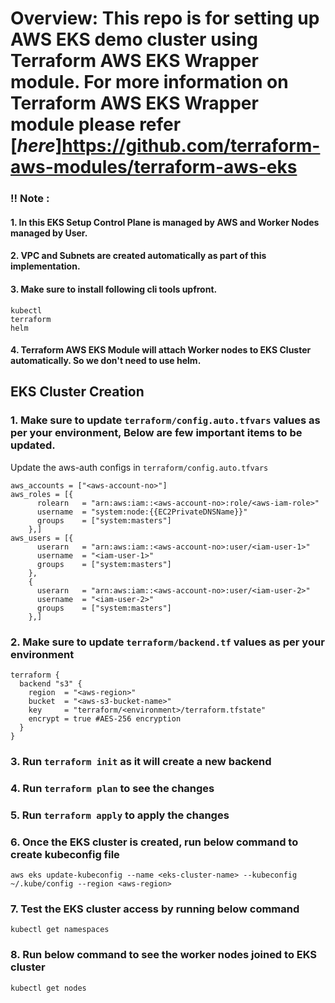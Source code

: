 # Overview: This repo is for setting up AWS EKS demo cluster using Terraform AWS EKS Wrapper module. For more information on Terraform AWS EKS Wrapper module please refer [*here*]https://github.com/terraform-aws-modules/terraform-aws-eks

### !! Note :
#### 1. In this EKS Setup Control Plane is managed by AWS and Worker Nodes managed by User.
#### 2. VPC and Subnets are created automatically as part of this implementation.
#### 3. Make sure to install following cli tools upfront.
```Cancel changes
kubectl
terraform
helm
```
#### 4. Terraform AWS EKS Module will attach Worker nodes to EKS Cluster automatically. So we don't need to use helm.

## EKS Cluster Creation

### 1. Make sure to update `terraform/config.auto.tfvars` values as per your environment, Below are few important items to be updated.

Update the aws-auth configs in `terraform/config.auto.tfvars`
```
aws_accounts = ["<aws-account-no>"]
aws_roles = [{
      rolearn   = "arn:aws:iam::<aws-account-no>:role/<aws-iam-role>"
      username  = "system:node:{{EC2PrivateDNSName}}"
      groups    = ["system:masters"]
    },]
aws_users = [{
      userarn   = "arn:aws:iam::<aws-account-no>:user/<iam-user-1>"
      username  = "<iam-user-1>"
      groups    = ["system:masters"]
    },
    {
      userarn   = "arn:aws:iam::<aws-account-no>:user/<iam-user-2>"
      username  = "<iam-user-2>"
      groups    = ["system:masters"]
    },]
```

### 2. Make sure to update `terraform/backend.tf` values as per your environment
```
terraform {
  backend "s3" {
    region  = "<aws-region>"
    bucket  = "<aws-s3-bucket-name>"
    key     = "terraform/<environment>/terraform.tfstate"
    encrypt = true #AES-256 encryption
  }
}
```

### 3. Run `terraform init` as it will create a new backend

### 4. Run `terraform plan` to see the changes

### 5. Run `terraform apply` to apply the changes

### 6. Once the EKS cluster is created, run below command to create kubeconfig file
```
aws eks update-kubeconfig --name <eks-cluster-name> --kubeconfig ~/.kube/config --region <aws-region>
```
### 7. Test the EKS cluster access by running below command
```
kubectl get namespaces
```
### 8. Run below command to see the worker nodes joined to EKS cluster
```
kubectl get nodes
```
